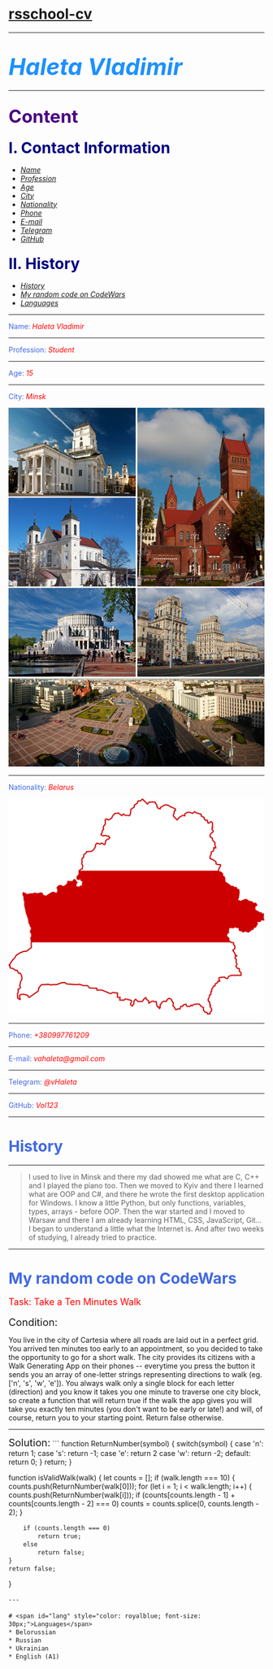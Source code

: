 # <a href="https://Vol123.github.io/rsschool-cv/index">rsschool-cv</a>
---
# <span style="color: dodgerblue; font-style: italic; font-size: 45px;">Haleta Vladimir</span>
---
##  <span style="color: indigo; font-weight: bold; font-size: 35px;">Content</span>
### <span style="color: navy; font-weight: bold; font-size: 30px;">I. Contact Information</span>
* <a href="#name">_Name_</a>
* <a href="#prof">_Profession_</a>
* <a href="#age">_Age_</a>
* <a href="#city">_City_</a>
* <a href="#nat">_Nationality_</a>
* <a href="#phone">_Phone_</a>
* <a href="#email">_E-mail_</a>
* <a href="#telega">_Telegram_</a>
* <a href="#gitHub">_GitHub_</a>
### <span style="color: navy; font-weight: bold; font-size: 30px;">II. History</span> 
* <a href="#history">_History_</a>
* <a href="#code">_My random code on CodeWars_</a>
* <a href="#lang">_Languages_</a>
---
<span id="name" style="color: royalblue">Name: <i style="color: red">Haleta Vladimir</i></span>
<hr>
<span id="prof" style="color: royalblue">Profession: <i style="color: red">Student</i></span>
<hr>
<span id="age" style="color: royalblue">Age: <i style="color: red">15</i></span>
<hr>
<span id="city" style="color: royalblue">City: <i style="color: red">Minsk</i></span>

![My City](Minsk.png)
<hr>
<span id="nat" style="color: royalblue">Nationality: <i style="color: red">Belarus</i></span>

![Belarus](Belarus.png)
<hr>
<span id="phone" style="color: royalblue">Phone: <i style="color: red">+380997761209</i></span>
<hr>
<span id="email" style="color: royalblue">E-mail: <i style="color: red">vahaleta@gmail.com</i></span>
<hr>
<span id="telega" style="color: royalblue">Telegram: <i style="color: red">@vHaleta</i></span>
<hr>
<span id="gitHub" style="color: royalblue">GitHub: <i style="color: red">Vol123</i></span>
<hr>

# <span id="history" style="color: royalblue; font-size: 30px">History</span>
---
>I used to live in Minsk and there my dad showed me what are C, C++ and I played the piano too.
Then we moved to Kyiv and there I learned what are OOP and C#,
and there he wrote the first desktop application for Windows.
I know a little Python, but only functions, variables, types, arrays - before OOP.
Then the war started and I moved to Warsaw and there I am already learning HTML, CSS, JavaScript, Git...
I began to understand a little what the Internet is. And after two weeks of studying, I already tried to practice.
</div>

---
# <span id="code" style="color: royalblue; font-size: 30px">My random code on CodeWars</span>
<p style="color: red; font-size: 18px">Task: Take a Ten Minutes Walk</p>
<span style="font-size: 20px;">Condition:</span>
<p>You live in the city of Cartesia where all roads are laid out in a perfect grid. You arrived ten minutes too early to an appointment, so you decided to take the opportunity to go for a short walk. The city provides its citizens with a Walk Generating App on their phones -- everytime you press the button it sends you an array of one-letter strings representing directions to walk (eg. ['n', 's', 'w', 'e']). You always walk only a single block for each letter (direction) and you know it takes you one minute to traverse one city block, so create a function that will return true if the walk the app gives you will take you exactly ten minutes (you don't want to be early or late!) and will, of course, return you to your starting point. Return false otherwise.
</p>
<hr>
<span style="font-size: 20px;">Solution:</span>
```
function ReturnNumber(symbol) {
    switch(symbol) {
        case 'n':
            return 1;
        case 's':
            return -1;
        case 'e':
            return 2
        case 'w':
            return -2;
        default:
            return 0;
    }
    return;
}

function isValidWalk(walk) {
    let counts = [];
    if (walk.length === 10) {
        counts.push(ReturnNumber(walk[0]));
        for (let i = 1; i < walk.length; i++) {
            counts.push(ReturnNumber(walk[i]));
            if (counts[counts.length - 1] + counts[counts.length - 2] === 0) 
                counts = counts.splice(0, counts.length - 2);
        }

        if (counts.length === 0)
            return true;
        else
            return false;
    }
    return false;
}
```
---

# <span id="lang" style="color: royalblue; font-size: 30px;">Languages</span>
* Belorussian
* Russian
* Ukrainian
* English (A1)